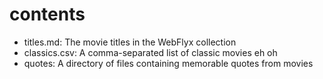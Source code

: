 # contents

- titles.md: The movie titles in the WebFlyx collection
- classics.csv: A comma-separated list of classic movies eh oh
- quotes: A directory of files containing memorable quotes from movies
